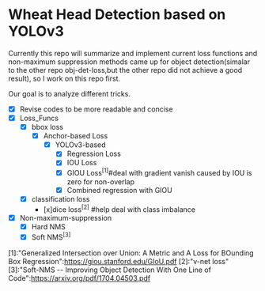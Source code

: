 # Wheat Head Detection based on YOLOv3

Currently this repo will summarize and implement current loss functions and non-maximum suppression methods came up for object detection(simalar to the other repo obj-det-loss,but the other repo did not achieve a good result), so I work on this repo first.

Our goal is to analyze different tricks.


+ [x] Revise codes to be more readable and concise
+ [x] Loss_Funcs
  + [x] bbox loss
    + [x] Anchor-based Loss
      + [x] YOLOv3-based
        + [x] Regression Loss
        + [x] IOU Loss
        + [x] GIOU Loss$^{[1]}$#deal with gradient vanish caused by IOU is zero for non-overlap
        + [x] Combined regression with GIOU
  + [x] classification loss
     + [x]dice loss$^{[2]}$ #help deal with class imbalance
+ [x] Non-maximum-suppression
  + [x] Hard NMS
  + [x] Soft NMS$^{[3]}$

[1]:"Generalized Intersection over Union: A Metric and A Loss for BOunding Box Regression":https://giou.stanford.edu/GIoU.pdf
[2]:"v-net loss"
[3]:"Soft-NMS -- Improving Object Detection With One Line of Code":https://arxiv.org/pdf/1704.04503.pdf
